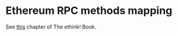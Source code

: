 # Ethereum RPC methods mapping 

See [this](docs/ethink-book/src/developer/mapping.md) chapter of The ethink! Book.
